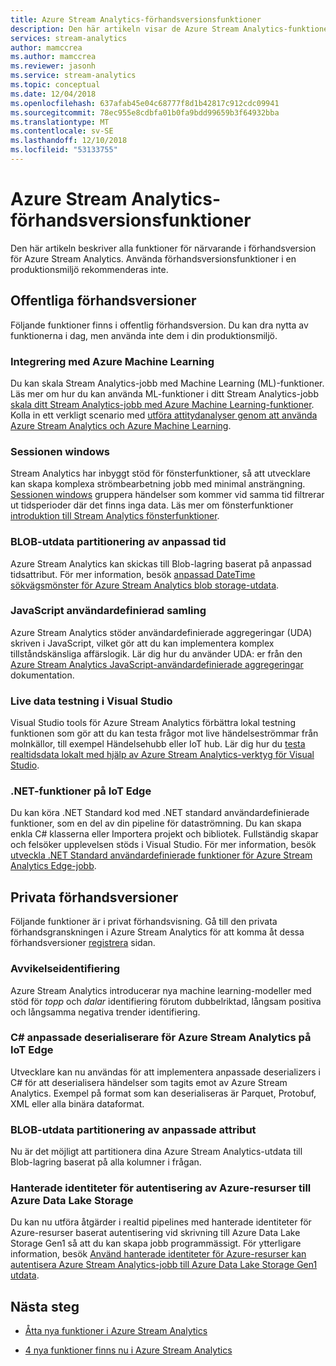 ```yaml
---
title: Azure Stream Analytics-förhandsversionsfunktioner
description: Den här artikeln visar de Azure Stream Analytics-funktioner som finns för närvarande i förhandsversion.
services: stream-analytics
author: mamccrea
ms.author: mamccrea
ms.reviewer: jasonh
ms.service: stream-analytics
ms.topic: conceptual
ms.date: 12/04/2018
ms.openlocfilehash: 637afab45e04c68777f8d1b42817c912cdc09941
ms.sourcegitcommit: 78ec955e8cdbfa01b0fa9bdd99659b3f64932bba
ms.translationtype: MT
ms.contentlocale: sv-SE
ms.lasthandoff: 12/10/2018
ms.locfileid: "53133755"
---
```

# <a name="azure-stream-analytics-preview-features"></a>Azure Stream Analytics-förhandsversionsfunktioner

Den här artikeln beskriver alla funktioner för närvarande i förhandsversion för Azure Stream Analytics. Använda förhandsversionsfunktioner i en produktionsmiljö rekommenderas inte.

## <a name="public-previews"></a>Offentliga förhandsversioner

Följande funktioner finns i offentlig förhandsversion. Du kan dra nytta av funktionerna i dag, men använda inte dem i din produktionsmiljö.

### <a name="integration-with-azure-machine-learning"></a>Integrering med Azure Machine Learning

Du kan skala Stream Analytics-jobb med Machine Learning (ML)-funktioner. Läs mer om hur du kan använda ML-funktioner i ditt Stream Analytics-jobb [skala ditt Stream Analytics-jobb med Azure Machine Learning-funktioner](stream-analytics-scale-with-machine-learning-functions.md). Kolla in ett verkligt scenario med [utföra attitydanalyser genom att använda Azure Stream Analytics och Azure Machine Learning](stream-analytics-machine-learning-integration-tutorial.md).

### <a name="session-windows"></a>Sessionen windows

Stream Analytics har inbyggt stöd för fönsterfunktioner, så att utvecklare kan skapa komplexa strömbearbetning jobb med minimal ansträngning. [Sessionen windows](https://msdn.microsoft.com/azure/stream-analytics/reference/session-window-azure-stream-analytics) gruppera händelser som kommer vid samma tid filtrerar ut tidsperioder där det finns inga data. Läs mer om fönsterfunktioner [introduktion till Stream Analytics fönsterfunktioner](stream-analytics-window-functions.md).

### <a name="blob-output-partitioning-by-custom-time"></a>BLOB-utdata partitionering av anpassad tid

Azure Stream Analytics kan skickas till Blob-lagring baserat på anpassad tidsattribut. För mer information, besök [anpassad DateTime sökvägsmönster för Azure Stream Analytics blob storage-utdata](stream-analytics-custom-path-patterns-blob-storage-output.md).

### <a name="javascript-user-defined-aggregate"></a>JavaScript användardefinierad samling

Azure Stream Analytics stöder användardefinierade aggregeringar (UDA) skriven i JavaScript, vilket gör att du kan implementera komplex tillståndskänsliga affärslogik. Lär dig hur du använder UDA: er från den [Azure Stream Analytics JavaScript-användardefinierade aggregeringar](stream-analytics-javascript-user-defined-aggregates.md) dokumentation. 

### <a name="live-data-testing-in-visual-studio"></a>Live data testning i Visual Studio

Visual Studio tools för Azure Stream Analytics förbättra lokal testning funktionen som gör att du kan testa frågor mot live händelseströmmar från molnkällor, till exempel Händelsehubb eller IoT hub. Lär dig hur du [testa realtidsdata lokalt med hjälp av Azure Stream Analytics-verktyg för Visual Studio](stream-analytics-live-data-local-testing.md).

### <a name="net-user-defined-functions-on-iot-edge"></a>.NET-funktioner på IoT Edge

Du kan köra .NET Standard kod med .NET standard användardefinierade funktioner, som en del av din pipeline för dataströmning. Du kan skapa enkla C# klasserna eller Importera projekt och bibliotek. Fullständig skapar och felsöker upplevelsen stöds i Visual Studio. För mer information, besök [utveckla .NET Standard användardefinierade funktioner för Azure Stream Analytics Edge-jobb](stream-analytics-edge-csharp-udf-methods.md).

## <a name="private-previews"></a>Privata förhandsversioner

Följande funktioner är i privat förhandsvisning. Gå till den privata förhandsgranskningen i Azure Stream Analytics för att komma åt dessa förhandsversioner [registrera](https://aka.ms/ASApreview1) sidan.

### <a name="anomaly-detection"></a>Avvikelseidentifiering

Azure Stream Analytics introducerar nya machine learning-modeller med stöd för *topp* och *dalar* identifiering förutom dubbelriktad, långsam positiva och långsamma negativa trender identifiering.

### <a name="c-custom-deserializer-for-azure-stream-analytics-on-iot-edge"></a>C# anpassade deserialiserare för Azure Stream Analytics på IoT Edge

Utvecklare kan nu användas för att implementera anpassade deserializers i C# för att deserialisera händelser som tagits emot av Azure Stream Analytics. Exempel på format som kan deserialiseras är Parquet, Protobuf, XML eller alla binära dataformat.

### <a name="blob-output-partitioning-by-custom-attribute"></a>BLOB-utdata partitionering av anpassade attribut

Nu är det möjligt att partitionera dina Azure Stream Analytics-utdata till Blob-lagring baserat på alla kolumner i frågan.

### <a name="managed-identities-for-azure-resources-authentication-to-azure-data-lake-storage"></a>Hanterade identiteter för autentisering av Azure-resurser till Azure Data Lake Storage

Du kan nu utföra åtgärder i realtid pipelines med hanterade identiteter för Azure-resurser baserat autentisering vid skrivning till Azure Data Lake Storage Gen1 så att du kan skapa jobb programmässigt. För ytterligare information, besök [Använd hanterade identiteter för Azure-resurser kan autentisera Azure Stream Analytics-jobb till Azure Data Lake Storage Gen1 utdata](stream-analytics-managed-identities-adls.md).

## <a name="next-steps"></a>Nästa steg

* [Åtta nya funktioner i Azure Stream Analytics](https://azure.microsoft.com/blog/eight-new-features-in-azure-stream-analytics/)

* [4 nya funktioner finns nu i Azure Stream Analytics](https://azure.microsoft.com/blog/4-new-features-now-available-in-azure-stream-analytics/)
